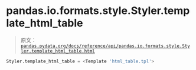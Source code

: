 # pandas.io.formats.style.Styler.template_html_table

> 原文：[`pandas.pydata.org/docs/reference/api/pandas.io.formats.style.Styler.template_html_table.html`](https://pandas.pydata.org/docs/reference/api/pandas.io.formats.style.Styler.template_html_table.html)

```py
Styler.template_html_table = <Template 'html_table.tpl'>
```
